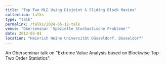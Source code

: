 ```yaml
---
title: "Top Two MLE Using Disjoint & Sliding Block Maxima"
collection: talks
type: "Talk"
permalink: /talks/2024-05-12-talk
venue: "Oberseminar 'Spezielle Stochastische Probleme'"
date: 2012-03-01
location: "Heinrich Heine Universität Düsseldorf, Düsseldorf"
---
```


An Oberseminar talk on "Extreme Value Analysis based on Blockwise Top-Two Order Statistics".